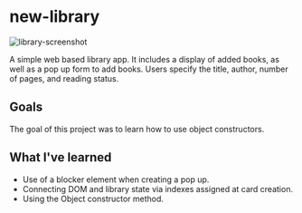 # new-library
![library-screenshot](https://github.com/prodijay777/new-library/assets/105083538/085a1fda-49f0-4aa8-b06f-9c1d02b98207)

A simple web based library app. It includes a display of added books, as well as a pop up form to add books. Users specify the title, author, number of pages, and reading status.

## Goals
The goal of this project was to learn how to use object constructors. 

## What I've learned

- Use of a blocker element when creating a pop up.
- Connecting DOM and library state via indexes assigned at card creation.
- Using the Object constructor method.
